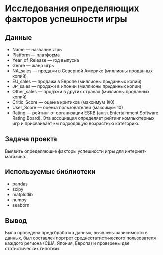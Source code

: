 # Исследования определяющих факторов успешности игры
## Данные
  - Name — название игры
  - Platform — платформа
  - Year_of_Release — год выпуска
  - Genre — жанр игры
  - NA_sales — продажи в Северной Америке (миллионы проданных копий)
  - EU_sales — продажи в Европе (миллионы проданных копий)
  - JP_sales — продажи в Японии (миллионы проданных копий)
  - Other_sales — продажи в других странах (миллионы проданных копий)
  - Critic_Score — оценка критиков (максимум 100)
  - User_Score — оценка пользователей (максимум 10)
  - Rating — рейтинг от организации ESRB (англ. Entertainment Software Rating Board). Эта ассоциация определяет рейтинг компьютерных игр и присваивает им подходящую возрастную категорию.
## Задача проекта
Выявить определяющие факторы успешности игры для интернет-магазина.
## Используемые библиотеки 
  - pandas
  - scipy
  - matplotlib
  - numpy
  - seaborn
## Вывод
Была проведена предобработка данных, выявлены зависимости в данных, был составлен портрет среднестатистического пользователя каждого региона (США, Япония, Европа) и проверены две статистических гипотезы.
